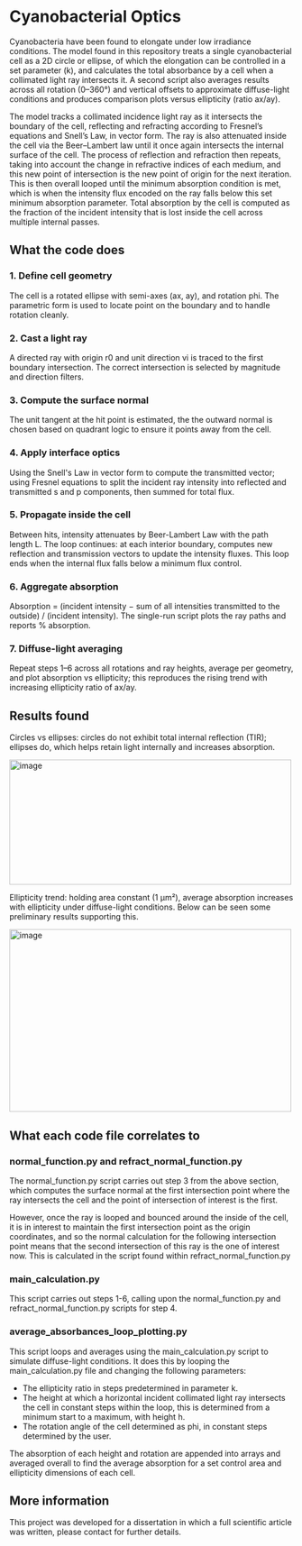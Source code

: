 # Cyanobacterial Optics
Cyanobacteria have been found to elongate under low irradiance conditions. The model found in this repository treats a single cyanobacterial cell as a 2D circle or ellipse, of which the elongation can be controlled in a set parameter (k), and calculates the total absorbance by a cell when a collimated light ray intersects it. A second script also averages results across all rotation (0–360°) and vertical offsets to approximate diffuse-light conditions and produces comparison plots versus ellipticity (ratio ax/ay).

The model tracks a collimated incidence light ray as it intersects the boundary of the cell, reflecting and refracting according to Fresnel’s equations and Snell’s Law, in vector form. The ray is also attenuated inside the cell via the Beer–Lambert law until it once again intersects the internal surface of the cell. The process of reflection and refraction then repeats, taking into account the change in refractive indices of each medium, and this new point of intersection is the new point of origin for the next iteration. This is then overall looped until the minimum absorption condition is met, which is when the intensity flux encoded on the ray falls below this set minimum absorption parameter. Total absorption by the cell is computed as the fraction of the incident intensity that is lost inside the cell across multiple internal passes. 

## What the code does
### 1. Define cell geometry
The cell is a rotated ellipse with semi-axes (ax, ay), and rotation phi. The parametric form is used to locate point on the boundary and to handle rotation cleanly.

### 2. Cast a light ray
A directed ray with origin r0​ and unit direction vi is traced to the first boundary intersection. The correct intersection is selected by magnitude and direction filters.

### 3. Compute the surface normal
The unit tangent at the hit point is estimated, the the outward normal is chosen based on quadrant logic to ensure it points away from the cell.

### 4. Apply interface optics
Using the Snell's Law in vector form to compute the transmitted vector; using Fresnel equations to split the incident ray intensity into reflected and transmitted s and p components, then summed for total flux.

### 5. Propagate inside the cell
Between hits, intensity attenuates by Beer-Lambert Law with the path length L. The loop continues: at each interior boundary, computes new reflection and transmission vectors to update the intensity fluxes. This loop ends when the internal flux falls below a minimum flux control.

### 6. Aggregate absorption
Absorption = (incident intensity − sum of all intensities transmitted to the outside) / (incident intensity). The single-run script plots the ray paths and reports % absorption.

### 7. Diffuse-light averaging
Repeat steps 1–6 across all rotations and ray heights, average per geometry, and plot absorption vs ellipticity; this reproduces the rising trend with increasing ellipticity ratio of ax/ay.

## Results found
Circles vs ellipses: circles do not exhibit total internal reflection (TIR); ellipses do, which helps retain light internally and increases absorption.

<img width="500" height="222" alt="image" src="https://github.com/user-attachments/assets/4772cbcc-91a8-4601-a729-c34c0606ee36" />


Ellipticity trend: holding area constant (1 μm²), average absorption increases with ellipticity under diffuse-light conditions. Below can be seen some preliminary results supporting this.

<img width="500" height="324" alt="image" src="https://github.com/user-attachments/assets/e1c154c3-8955-43c4-93a2-ce4f2c168fcf" />


## What each code file correlates to
### normal_function.py and refract_normal_function.py
The normal_function.py script carries out step 3 from the above section, which computes the surface normal at the first intersection point where the ray intersects the cell and the point of intersection of interest is the first.

However, once the ray is looped and bounced around the inside of the cell, it is in interest to maintain the first intersection point as the origin coordinates, and so the normal calculation for the following intersection point means that the second intersection of this ray is the one of interest now. This is calculated in the script found within refract_normal_function.py

### main_calculation.py
This script carries out steps 1-6, calling upon the normal_function.py and refract_normal_function.py scripts for step 4.

### average_absorbances_loop_plotting.py
This script loops and averages using the main_calculation.py script to simulate diffuse-light conditions. It does this by looping the main_calculation.py file and changing the following parameters:
- The ellipticity ratio in steps predetermined in parameter k.
- The height at which a horizontal incident collimated light ray intersects the cell in constant steps within the loop, this is determined from a minimum start to a maximum, with height h.
- The rotation angle of the cell determined as phi, in constant steps determined by the user.

The absorption of each height and rotation are appended into arrays and averaged overall to find the average absorption for a set control area and ellipticity dimensions of each cell.

## More information
This project was developed for a dissertation in which a full scientific article was written, please contact for further details.
